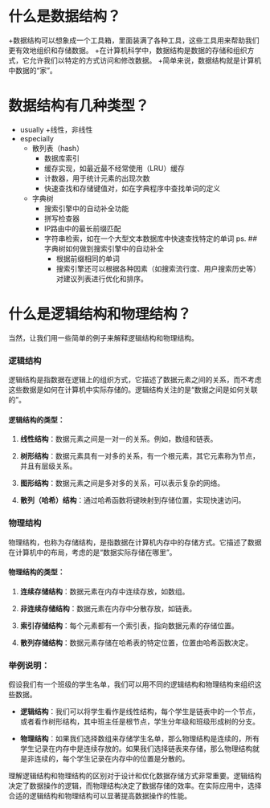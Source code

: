 # 什么是数据结构？
+数据结构可以想象成一个工具箱，里面装满了各种工具，这些工具用来帮助我们更有效地组织和存储数据。
+在计算机科学中，数据结构是数据的存储和组织方式，它允许我们以特定的方式访问和修改数据。
+简单来说，数据结构就是计算机中数据的“家”。

# 数据结构有几种类型？
+ usually
  +线性，非线性
+ especially
  + 散列表（hash）
    + 数据库索引
    + 缓存实现，如最近最不经常使用（LRU）缓存
    + 计数器，用于统计元素的出现次数
    + 快速查找和存储键值对，如在字典程序中查找单词的定义
  + 字典树
    + 搜索引擎中的自动补全功能
    + 拼写检查器
    + IP路由中的最长前缀匹配
    + 字符串检索，如在一个大型文本数据库中快速查找特定的单词
ps. ## 字典树如何做到搜索引擎中的自动补全
      + 根据前缀相同的单词
      + 搜索引擎还可以根据各种因素（如搜索流行度、用户搜索历史等）对建议列表进行优化和排序。

# 什么是逻辑结构和物理结构？
当然，让我们用一些简单的例子来解释逻辑结构和物理结构。

### 逻辑结构

逻辑结构是指数据在逻辑上的组织方式，它描述了数据元素之间的关系，而不考虑这些数据是如何在计算机中实际存储的。逻辑结构关注的是“数据之间是如何关联的”。

#### 逻辑结构的类型：

1. **线性结构**：数据元素之间是一对一的关系。例如，数组和链表。

2. **树形结构**：数据元素具有一对多的关系，有一个根元素，其它元素称为节点，并且有层级关系。

3. **图形结构**：数据元素之间是多对多的关系，可以表示复杂的网络。

4. **散列（哈希）结构**：通过哈希函数将键映射到存储位置，实现快速访问。

### 物理结构

物理结构，也称为存储结构，是指数据在计算机内存中的存储方式。它描述了数据在计算机中的布局，考虑的是“数据实际存储在哪里”。

#### 物理结构的类型：

1. **连续存储结构**：数据元素在内存中连续存放，如数组。

2. **非连续存储结构**：数据元素在内存中分散存放，如链表。

3. **索引存储结构**：每个元素都有一个索引表，指向数据元素的存储位置。

4. **散列存储结构**：数据元素存储在哈希表的特定位置，位置由哈希函数决定。

### 举例说明：

假设我们有一个班级的学生名单，我们可以用不同的逻辑结构和物理结构来组织这些数据。

+ **逻辑结构**：我们可以将学生看作是线性结构，每个学生是链表中的一个节点，或者看作树形结构，其中班主任是根节点，学生分年级和班级形成树的分支。

+ **物理结构**：如果我们选择数组来存储学生名单，那么物理结构是连续的，所有学生记录在内存中是连续存放的。如果我们选择链表来存储，那么物理结构就是非连续的，每个学生记录在内存中的位置是分散的。

理解逻辑结构和物理结构的区别对于设计和优化数据存储方式非常重要。逻辑结构决定了数据操作的逻辑，而物理结构决定了数据存储的效率。在实际应用中，选择合适的逻辑结构和物理结构可以显著提高数据操作的性能。
